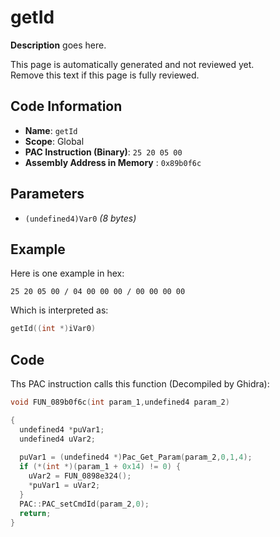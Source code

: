 # getId

**Description** goes here.

This page is automatically generated and not reviewed yet.<br>Remove this text if this page is fully reviewed.

## Code Information

- **Name**: `getId`
- **Scope**: Global
- **PAC Instruction (Binary)**: `25 20 05 00`
- **Assembly Address in Memory** : `0x89b0f6c`

## Parameters

- `(undefined4)Var0` *(8 bytes)*

## Example

Here is one example in hex:

```25 20 05 00 / 04 00 00 00 / 00 00 00 00```

Which is interpreted as:

```c
getId((int *)iVar0)
```

## Code

Ths PAC instruction calls this function (Decompiled by Ghidra):

```c
void FUN_089b0f6c(int param_1,undefined4 param_2)

{
  undefined4 *puVar1;
  undefined4 uVar2;
  
  puVar1 = (undefined4 *)Pac_Get_Param(param_2,0,1,4);
  if (*(int *)(param_1 + 0x14) != 0) {
    uVar2 = FUN_0898e324();
    *puVar1 = uVar2;
  }
  PAC::PAC_setCmdId(param_2,0);
  return;
}
```

